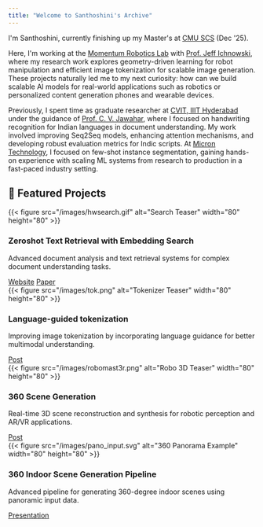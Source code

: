 ```yaml
---
title: "Welcome to Santhoshini's Archive"
---
```

<!-- [//]: ![Profile Picture](images/profile.jpg) -->

<!-- ## 🎯 About Me -->

I'm Santhoshini, currently finishing up my Master's at [CMU SCS](https://www.ri.cmu.edu/education/academic-programs/master-of-science-computer-vision/) (Dec '25).

Here, I'm working at the [Momentum Robotics Lab](https://github.com/momentum-robotics-lab) with [Prof. Jeff Ichnowski](https://ichnow.ski/), where my research work explores geometry-driven learning for robot manipulation and efficient image tokenization for scalable image generation. These projects naturally led me to my next curiosity: how can we build scalable AI models for real-world applications such as robotics or personalized content generation phones and wearable devices.

Previously, I spent time as graduate researcher at [CVIT, IIIT Hyderabad](https://cvit.iiit.ac.in/) under the guidance of [Prof. C. V. Jawahar](https://scholar.google.com/citations?user=U9dH-DoAAAAJ&hl=en), where I focused on handwriting recognition for Indian languages in document understanding. My work involved improving Seq2Seq models, enhancing attention mechanisms, and developing robust evaluation metrics for Indic scripts. At [Micron Technology](https://www.micron.com/?srsltid=AfmBOopSLNjvbqUdcE2vEaDfJeStQWz_jh-uMj2uGvo8DvrqyOY-NS3y), I focused on few-shot instance segmentation, gaining hands-on experience with scaling ML systems from research to production in a fast-paced industry setting.

## 🚀 Featured Projects

<div class="project-list">

  <div class="project-entry">
    <div class="project-thumbnail">
      {{< figure src="/images/hwsearch.gif" alt="Search Teaser" width="80" height="80" >}}
    </div>
    <div class="project-content">
      <h3>Zeroshot Text Retrieval with Embedding Search</h3>
      <p>Advanced document analysis and text retrieval systems for complex document understanding tasks.</p>
      <div class="project-links">
        <a href="https://cvit.iiit.ac.in/research/projects/cvit-projects/hw-search">Website</a>
        <a href="https://cdn.iiit.ac.in/cdn/cvit.iiit.ac.in/images/ConferencePapers/2021/Handwritten-Text.pdf">Paper</a>
        <!-- <a href="https://demo-link.com">Demo</a> -->
      </div>
    </div>
  </div>

  <div class="project-entry">
    <div class="project-thumbnail">
      {{< figure src="/images/tok.png" alt="Tokenizer Teaser" width="80" height="80" >}}
    </div>
    <div class="project-content">
      <h3>Language-guided tokenization</h3>
      <p>Improving image tokenization by incorporating language guidance for better multimodal understanding.</p>
      <div class="project-links">
        <a href="/posts/imtok/">Post</a>
        <!-- <a href="https://github.com/your-repo/tokenization">Code</a>
        <a href="https://demo-link.com">Demo</a> -->
      </div>
    </div>
  </div>

  <div class="project-entry">
    <div class="project-thumbnail">
      {{< figure src="/images/robomast3r.png" alt="Robo 3D Teaser" width="80" height="80" >}}
    </div>
    <div class="project-content">
      <h3>360 Scene Generation</h3>
      <p>Real-time 3D scene reconstruction and synthesis for robotic perception and AR/VR applications.</p>
      <div class="project-links">
        <a href="/posts/mast3r/">Post</a>
        <!-- <a href="https://github.com/your-repo/scene-gen">Code</a>
        <a href="https://demo-link.com">Demo</a> -->
      </div>
    </div>
  </div>

  <div class="project-entry">
    <div class="project-thumbnail">
      {{< figure src="/images/pano_input.svg" alt="360 Panorama Example" width="80" height="80" >}}
    </div>
    <div class="project-content">
      <h3>360 Indoor Scene Generation Pipeline</h3>
      <p>Advanced pipeline for generating 360-degree indoor scenes using panoramic input data.</p>
      <div class="project-links">
        <a href="/pdfs/PanoFusion.pdf">Presentation</a>
        <!-- <a href="https://github.com/your-repo/pano-fusion">Code</a>
        <a href="https://demo-link.com">Demo</a> -->
      </div>
    </div>
  </div>

  
</div>


